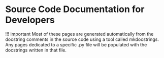 # Source Code Documentation for Developers

!!! important
    Most of these pages are generated automatically from the docstring comments in the source code using a tool called mkdocstrings. Any pages dedicated to a specific .py file will be populated with the docstrings written in that file. 